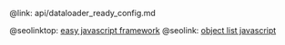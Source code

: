 @link: api/dataloader_ready_config.md

@seolinktop: [easy javascript framework](https://webix.com)
@seolink: [object list javascript](https://webix.com/widget/list/)